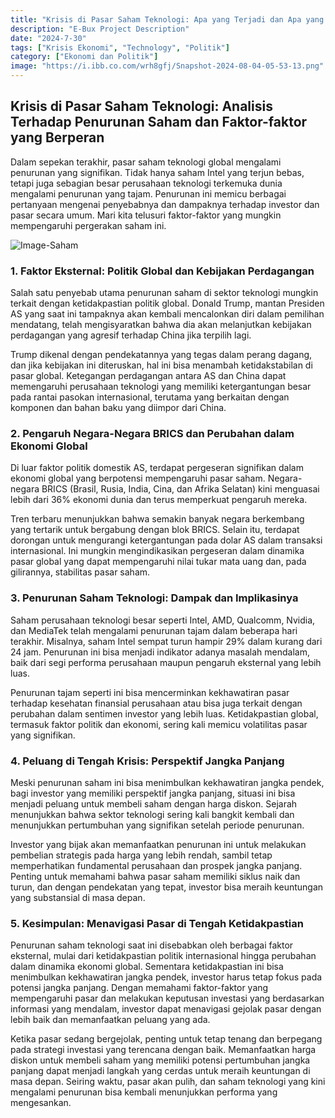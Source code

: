 ```yaml
---
title: "Krisis di Pasar Saham Teknologi: Apa yang Terjadi dan Apa yang Bisa Kita Pelajari?"
description: "E-Bux Project Description"
date: "2024-7-30"
tags: ["Krisis Ekonomi", "Technology", "Politik"]
category: ["Ekonomi dan Politik"]
image: "https://i.ibb.co.com/wrh8gfj/Snapshot-2024-08-04-05-53-13.png"
---
```


## Krisis di Pasar Saham Teknologi: Analisis Terhadap Penurunan Saham dan Faktor-faktor yang Berperan

Dalam sepekan terakhir, pasar saham teknologi global mengalami penurunan yang signifikan. Tidak hanya saham Intel yang terjun bebas, tetapi juga sebagian besar perusahaan teknologi terkemuka dunia mengalami penurunan yang tajam. Penurunan ini memicu berbagai pertanyaan mengenai penyebabnya dan dampaknya terhadap investor dan pasar secara umum. Mari kita telusuri faktor-faktor yang mungkin mempengaruhi pergerakan saham ini.

![Image-Saham](https://i.ibb.co.com/wrh8gfj/Snapshot-2024-08-04-05-53-13.png)

### **1. Faktor Eksternal: Politik Global dan Kebijakan Perdagangan**

Salah satu penyebab utama penurunan saham di sektor teknologi mungkin terkait dengan ketidakpastian politik global. Donald Trump, mantan Presiden AS yang saat ini tampaknya akan kembali mencalonkan diri dalam pemilihan mendatang, telah mengisyaratkan bahwa dia akan melanjutkan kebijakan perdagangan yang agresif terhadap China jika terpilih lagi.

Trump dikenal dengan pendekatannya yang tegas dalam perang dagang, dan jika kebijakan ini diteruskan, hal ini bisa menambah ketidakstabilan di pasar global. Ketegangan perdagangan antara AS dan China dapat memengaruhi perusahaan teknologi yang memiliki ketergantungan besar pada rantai pasokan internasional, terutama yang berkaitan dengan komponen dan bahan baku yang diimpor dari China.

### **2. Pengaruh Negara-Negara BRICS dan Perubahan dalam Ekonomi Global**

Di luar faktor politik domestik AS, terdapat pergeseran signifikan dalam ekonomi global yang berpotensi mempengaruhi pasar saham. Negara-negara BRICS (Brasil, Rusia, India, Cina, dan Afrika Selatan) kini menguasai lebih dari 36% ekonomi dunia dan terus memperkuat pengaruh mereka.

Tren terbaru menunjukkan bahwa semakin banyak negara berkembang yang tertarik untuk bergabung dengan blok BRICS. Selain itu, terdapat dorongan untuk mengurangi ketergantungan pada dolar AS dalam transaksi internasional. Ini mungkin mengindikasikan pergeseran dalam dinamika pasar global yang dapat mempengaruhi nilai tukar mata uang dan, pada gilirannya, stabilitas pasar saham.

### **3. Penurunan Saham Teknologi: Dampak dan Implikasinya**

Saham perusahaan teknologi besar seperti Intel, AMD, Qualcomm, Nvidia, dan MediaTek telah mengalami penurunan tajam dalam beberapa hari terakhir. Misalnya, saham Intel sempat turun hampir 29% dalam kurang dari 24 jam. Penurunan ini bisa menjadi indikator adanya masalah mendalam, baik dari segi performa perusahaan maupun pengaruh eksternal yang lebih luas.

Penurunan tajam seperti ini bisa mencerminkan kekhawatiran pasar terhadap kesehatan finansial perusahaan atau bisa juga terkait dengan perubahan dalam sentimen investor yang lebih luas. Ketidakpastian global, termasuk faktor politik dan ekonomi, sering kali memicu volatilitas pasar yang signifikan.

### **4. Peluang di Tengah Krisis: Perspektif Jangka Panjang**

Meski penurunan saham ini bisa menimbulkan kekhawatiran jangka pendek, bagi investor yang memiliki perspektif jangka panjang, situasi ini bisa menjadi peluang untuk membeli saham dengan harga diskon. Sejarah menunjukkan bahwa sektor teknologi sering kali bangkit kembali dan menunjukkan pertumbuhan yang signifikan setelah periode penurunan.

Investor yang bijak akan memanfaatkan penurunan ini untuk melakukan pembelian strategis pada harga yang lebih rendah, sambil tetap memperhatikan fundamental perusahaan dan prospek jangka panjang. Penting untuk memahami bahwa pasar saham memiliki siklus naik dan turun, dan dengan pendekatan yang tepat, investor bisa meraih keuntungan yang substansial di masa depan.

### **5. Kesimpulan: Menavigasi Pasar di Tengah Ketidakpastian**

Penurunan saham teknologi saat ini disebabkan oleh berbagai faktor eksternal, mulai dari ketidakpastian politik internasional hingga perubahan dalam dinamika ekonomi global. Sementara ketidakpastian ini bisa menimbulkan kekhawatiran jangka pendek, investor harus tetap fokus pada potensi jangka panjang. Dengan memahami faktor-faktor yang mempengaruhi pasar dan melakukan keputusan investasi yang berdasarkan informasi yang mendalam, investor dapat menavigasi gejolak pasar dengan lebih baik dan memanfaatkan peluang yang ada.

Ketika pasar sedang bergejolak, penting untuk tetap tenang dan berpegang pada strategi investasi yang terencana dengan baik. Memanfaatkan harga diskon untuk membeli saham yang memiliki potensi pertumbuhan jangka panjang dapat menjadi langkah yang cerdas untuk meraih keuntungan di masa depan. Seiring waktu, pasar akan pulih, dan saham teknologi yang kini mengalami penurunan bisa kembali menunjukkan performa yang mengesankan.
